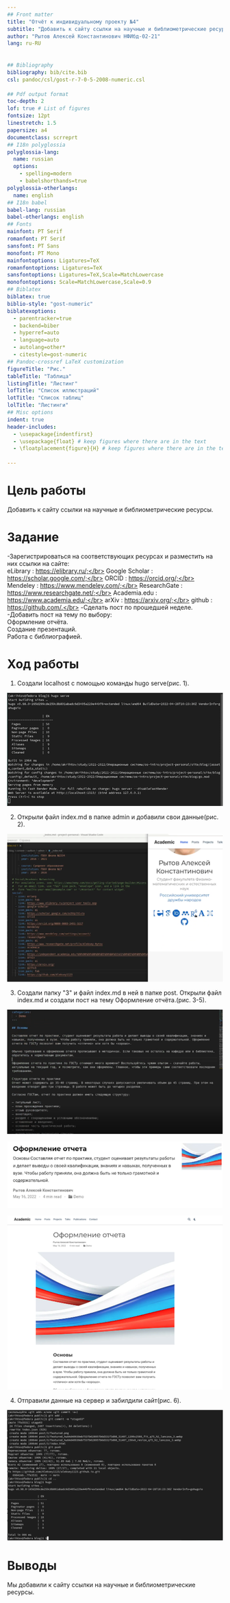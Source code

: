 ```yaml
---
## Front matter
title: "Отчёт к индивидуальному проекту №4"
subtitle: "Добавить к сайту ссылки на научные и библиометрические ресурсы."
author: "Рытов Алексей Константинович НФИбд-02-21"
lang: ru-RU


## Bibliography
bibliography: bib/cite.bib
csl: pandoc/csl/gost-r-7-0-5-2008-numeric.csl

## Pdf output format
toc-depth: 2
lof: true # List of figures
fontsize: 12pt
linestretch: 1.5
papersize: a4
documentclass: scrreprt
## I18n polyglossia
polyglossia-lang:
  name: russian
  options:
	- spelling=modern
	- babelshorthands=true
polyglossia-otherlangs:
  name: english
## I18n babel
babel-lang: russian
babel-otherlangs: english
## Fonts
mainfont: PT Serif
romanfont: PT Serif
sansfont: PT Sans
monofont: PT Mono
mainfontoptions: Ligatures=TeX
romanfontoptions: Ligatures=TeX
sansfontoptions: Ligatures=TeX,Scale=MatchLowercase
monofontoptions: Scale=MatchLowercase,Scale=0.9
## Biblatex
biblatex: true
biblio-style: "gost-numeric"
biblatexoptions:
  - parentracker=true
  - backend=biber
  - hyperref=auto
  - language=auto
  - autolang=other*
  - citestyle=gost-numeric
## Pandoc-crossref LaTeX customization
figureTitle: "Рис."
tableTitle: "Таблица"
listingTitle: "Листинг"
lofTitle: "Список иллюстраций"
lotTitle: "Список таблиц"
lolTitle: "Листинги"
## Misc options
indent: true
header-includes:
  - \usepackage{indentfirst}
  - \usepackage{float} # keep figures where there are in the text
  - \floatplacement{figure}{H} # keep figures where there are in the text

---
```


# Цель работы

Добавить к сайту ссылки на научные и библиометрические ресурсы.

# Задание

-Зарегистрироваться на соответствующих ресурсах и разместить на них ссылки на сайте:</br>
  eLibrary : https://elibrary.ru/;</br>
  Google Scholar : https://scholar.google.com/;</br>
  ORCID : https://orcid.org/;</br>
  Mendeley : https://www.mendeley.com/;</br>
  ResearchGate : https://www.researchgate.net/;</br>
  Academia.edu : https://www.academia.edu/;</br>
  arXiv : https://arxiv.org/;</br>
  github : https://github.com/.</br>
-Сделать пост по прошедшей неделе.</br>
-Добавить пост на тему по выбору:</br>
  Оформление отчёта.</br>
  Создание презентаций.</br>
  Работа с библиографией.

# Ход работы

1. Создали localhost с помощью команды hugo serve(рис. 1).

![Создание localhost](image/1.png)

2. Открыли файл index.md в папке admin и добавили свои данные(рис. 2).

![Файл index.md](image/2.png)

3. Создали папку "3" и файл index.md в ней в папке post. Открыли файл index.md и создали пост на тему Оформление отчёта.(рис. 3-5).

![Добавление данных в index.md](image/3.png)

![Вид поста на главной странице](image/4.png)

![Сам пост](image/5.png)

4. Отправили данные на сервер и забилдили сайт(рис. 6).

![Билд и отправка на сервер](image/6.png)

# Выводы

Мы добавили к сайту ссылки на научные и библиометрические ресурсы.